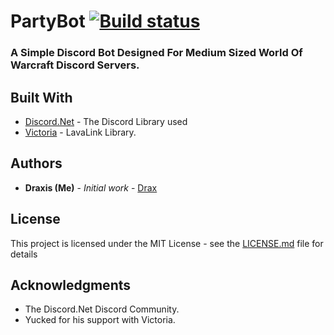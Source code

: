 # PartyBot [![Build status](https://ci.appveyor.com/api/projects/status/bi3vs4lpl1c02i38?svg=true)](https://ci.appveyor.com/project/joelp53/party-bot) 

### A Simple Discord Bot Designed For Medium Sized World Of Warcraft Discord Servers.

## Built With

* [Discord.Net](https://github.com/RogueException/Discord.Net) - The Discord Library used
* [Victoria](https://github.com/Yucked/Victoria) - LavaLink Library.

## Authors

* **Draxis (Me)** - *Initial work* - [Drax](https://github.com/joelp53/)

## License

This project is licensed under the MIT License - see the [LICENSE.md](LICENSE.md) file for details

## Acknowledgments

* The Discord.Net Discord Community.
* Yucked for his support with Victoria.
